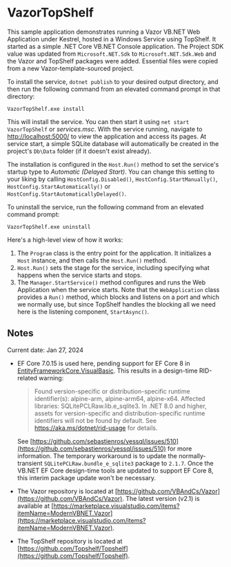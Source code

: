 # VazorTopShelf

This sample application demonstrates running a Vazor VB.NET Web Application under Kestrel, hosted in a Windows Service using TopShelf. It started as a simple .NET Core VB.NET Console application. The Project SDK value was updated from `Microsoft.NET.Sdk` to `Microsoft.NET.Sdk.Web` and the Vazor and TopShelf packages were added. Essential files were copied from a new Vazor-template-sourced project.

To install the service, `dotnet publish` to your desired output directory, and then run the following command from an elevated command prompt in that directory:

`VazorTopShelf.exe install`

This will install the service. You can then start it using `net start VazorTopShelf` or *services.msc*. With the service running, navigate to [http://localhost:5000/](http://localhost:5000/) to view the application and access its pages. At service start, a simple SQLite database will automatically be created in the project's `Db\Data` folder (if it doesn't exist already).

The installation is configured in the `Host.Run()` method to set the service's startup type to *Automatic (Delayed Start)*. You can change this setting to your liking by calling `HostConfig.Disabled()`, `HostConfig.StartManually()`, `HostConfig.StartAutomatically()` or `HostConfig.StartAutomaticallyDelayed()`.

To uninstall the service, run the following command from an elevated command prompt:

`VazorTopShelf.exe uninstall`

Here's a high-level view of how it works:

1. The `Program` class is the entry point for the application. It initializes a `Host` instance, and then calls the `Host.Run()` method.
2. `Host.Run()` sets the stage for the service, including specifying what happens when the service starts and stops.
3. The `Manager.StartService()` method configures and runs the Web Application when the service starts. Note that the `WebApplication` class provides a `Run()` method, which blocks and listens on a port and which we normally use, but since TopShelf handles the blocking all we need here is the listening component, `StartAsync()`.

## Notes

Current date: Jan 27, 2024

- EF Core 7.0.15 is used here, pending support for EF Core 8 in [EntityFrameworkCore.VisualBasic](https://www.nuget.org/packages/EntityFrameworkCore.VisualBasic/). This results in a design-time RID-related warning:

  > Found version-specific or distribution-specific runtime identifier(s): alpine-arm, alpine-arm64, alpine-x64. Affected libraries: SQLitePCLRaw.lib.e_sqlite3. In .NET 8.0 and higher, assets for version-specific and distribution-specific runtime identifiers will not be found by default. See https://aka.ms/dotnet/rid-usage for details.

  See [https://github.com/sebastienros/yessql/issues/510](https://github.com/sebastienros/yessql/issues/510) for more information. The temporary workaround is to update the normally-transient `SQLitePCLRaw.bundle_e_sqlite3` package to `2.1.7`. Once the VB.NET EF Core design-time tools are updated to support EF Core 8, this interim package update won't be necessary.

- The Vazor repository is located at [https://github.com/VBAndCs/Vazor](https://github.com/VBAndCs/Vazor). The latest version (v2.1) is available at [https://marketplace.visualstudio.com/items?itemName=ModernVBNET.Vazor](https://marketplace.visualstudio.com/items?itemName=ModernVBNET.Vazor).
- The TopShelf repository is located at [https://github.com/Topshelf/Topshelf](https://github.com/Topshelf/Topshelf).
